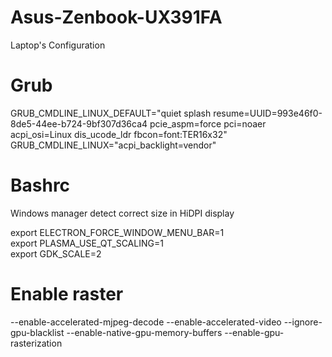 # Asus-Zenbook-UX391FA
Laptop's Configuration



# Grub

GRUB_CMDLINE_LINUX_DEFAULT="quiet splash resume=UUID=993e46f0-8de5-44ee-b724-9bf307d36ca4 pcie_aspm=force pci=noaer acpi_osi=Linux dis_ucode_ldr fbcon=font:TER16x32"  
GRUB_CMDLINE_LINUX="acpi_backlight=vendor"  


# Bashrc
Windows manager detect correct size in HiDPI display  

export ELECTRON_FORCE_WINDOW_MENU_BAR=1  
export PLASMA_USE_QT_SCALING=1  
export GDK_SCALE=2  


# Enable raster

--enable-accelerated-mjpeg-decode --enable-accelerated-video --ignore-gpu-blacklist --enable-native-gpu-memory-buffers --enable-gpu-rasterization
 